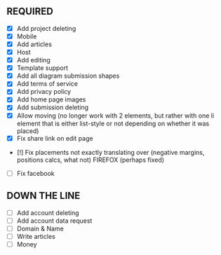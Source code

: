 ## REQUIRED
- [x] Add project deleting
- [x] Mobile
- [x] Add articles
- [x] Host
- [x] Add editing
- [x] Template support
- [x] Add all diagram submission shapes
- [x] Add terms of service
- [x] Add privacy policy
- [x] Add home page images
- [x] Add submission deleting
- [x] Allow moving (no longer work with 2 elements, but rather with one li element that is either list-style or not depending on whether it was placed)
- [x] Fix share link on edit page

- [!] Fix placements not exactly translating over (negative margins, positions calcs, what not) FIREFOX (perhaps fixed)

- [ ] Fix facebook

## DOWN THE LINE
- [ ] Add account deleting
- [ ] Add account data request
- [ ] Domain & Name
- [ ] Write articles
- [ ] Money
